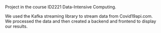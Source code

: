 Project in the course ID2221 Data-Intensive Computing.

We used the Kafka streaming library to stream data from Covid19api.com. We processed the data and then created a backend and frontend to display our results. 
